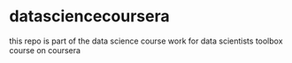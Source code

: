# datasciencecoursera
this repo is part of the data science course work for data scientists toolbox course on coursera
